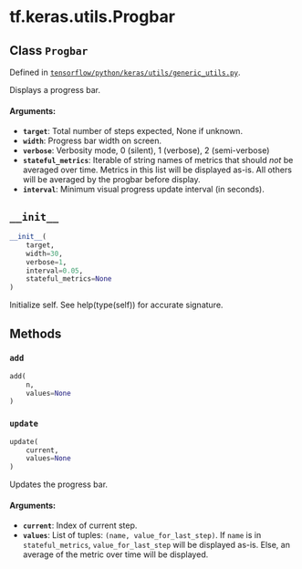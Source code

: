 <div itemscope itemtype="http://developers.google.com/ReferenceObject">
<meta itemprop="name" content="tf.keras.utils.Progbar" />
<meta itemprop="path" content="Stable" />
<meta itemprop="property" content="__init__"/>
<meta itemprop="property" content="add"/>
<meta itemprop="property" content="update"/>
</div>

# tf.keras.utils.Progbar

## Class `Progbar`





Defined in [`tensorflow/python/keras/utils/generic_utils.py`](https://www.tensorflow.org/code/tensorflow/python/keras/utils/generic_utils.py).

Displays a progress bar.

#### Arguments:

* <b>`target`</b>: Total number of steps expected, None if unknown.
* <b>`width`</b>: Progress bar width on screen.
* <b>`verbose`</b>: Verbosity mode, 0 (silent), 1 (verbose), 2 (semi-verbose)
* <b>`stateful_metrics`</b>: Iterable of string names of metrics that
        should *not* be averaged over time. Metrics in this list
        will be displayed as-is. All others will be averaged
        by the progbar before display.
* <b>`interval`</b>: Minimum visual progress update interval (in seconds).

<h2 id="__init__"><code>__init__</code></h2>

``` python
__init__(
    target,
    width=30,
    verbose=1,
    interval=0.05,
    stateful_metrics=None
)
```

Initialize self.  See help(type(self)) for accurate signature.



## Methods

<h3 id="add"><code>add</code></h3>

``` python
add(
    n,
    values=None
)
```



<h3 id="update"><code>update</code></h3>

``` python
update(
    current,
    values=None
)
```

Updates the progress bar.

#### Arguments:

* <b>`current`</b>: Index of current step.
* <b>`values`</b>: List of tuples:
        `(name, value_for_last_step)`.
        If `name` is in `stateful_metrics`,
        `value_for_last_step` will be displayed as-is.
        Else, an average of the metric over time will be displayed.




